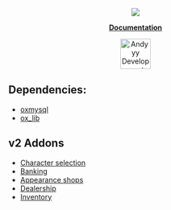 <p  align="center">
  <img src="https://user-images.githubusercontent.com/86536434/193703880-5cb7deef-af37-42cc-8df2-b13332afee67.png" />
</p>

<p align="center"><b><a href="https://ndcore.dev/">Documentation</a></b>

<div align="center">
    <a href="https://discord.gg/Z9Mxu72zZ6" target="_blank">
        <img src="https://discordapp.com/api/guilds/857672921912836116/widget.png?style=banner2" alt="Andyyy Development Server" height="60px" />
    </a>
</div>

## Dependencies:
* [oxmysql](https://github.com/overextended/oxmysql/releases)
* [ox_lib](https://github.com/overextended/ox_lib/releases)

## v2 Addons
* [Character selection](https://github.com/ND-Framework/ND_Characters/tree/wip-v2)
* [Banking](https://github.com/ND-Framework/ND_Banking/tree/wip-v2)
* [Appearance shops](https://github.com/ND-Framework/ND_AppearanceShops/tree/wip-v2)
* [Dealership](https://github.com/ND-Framework/ND_Dealership/tree/v2)
* [Inventory](https://github.com/overextended/ox_inventory/pull/1403)

